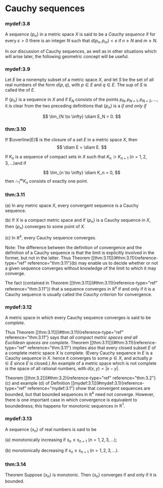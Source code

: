 # Cauchy sequences


### mydef:3.8 
 A sequence $\{p_n\}$ in a metric space
$X$ is said to be a *Cauchy sequence* if for every $\varepsilon > 0$
there is an integer $N$ such that $d(p_n, p_m) <e$ if $n \geq N$ and
$m \geq N$.


In our discussion of Cauchy sequences, as well as in other situations
which will arise later, the following geometric concept will be useful.


### mydef:3.9 
 Let $E$ be a nonempty subset of a
metric space $X$, and let $S$ be the set of all real numbers of the form
$d(p, q)$, with $p \in E$ and $q \in E$. The sup of $S$ is called the of
$E$.


If $\{p_n\}$ is a sequence in $X$ and if $E_N$ consists of the
points $p_N, p_{N+1}, p_{N+2},\dots$, it is clear from the two preceding
definitions that $\{p_n\}$ is a *if and only if*


$$
\lim_{N \to \infty} \diam E_N = 0.
$$



### thm:3.10 



If $\overline{E}$ is the closure of a set $E$ in a metric space $X$,
then 
$$
\diam E = \diam E.
$$


If $K_n$ is a sequence of compact sets in $X$ such that
$K_n \supset K_{n+1}$ $(n=1,2,3,...)$and if

$$
\lim_{n \to \infty} \diam K_n = 0,
$$
 then $\cap_1^\infty K_n$ consists
of exactly one point.




### thm:3.11 


(a) In any metric space $X$, every convergent sequence is a Cauchy
    sequence.

(b) If $X$ is a compact metric space and if $\{p_n\}$ is a Cauchy
    sequence in $X$, then $\{p_n\}$ converges to some point of
    $X$.

(c) In $\mathbb{R}^{k}$, every Cauchy sequence converges.


Note: The difference between the definition of convergence and the
definition of a Cauchy sequence is that the limit is explicitly involved
in the former, but not in the latter. Thus Theorem
\[\[thm:3.11\]](#thm:3.11){reference-type="ref" reference="thm:3.11"}(b)
may enable us to decide whether or not a given sequence converges
without knowledge of the limit to which it may converge.

The fact (contained in Theorem
\[\[thm:3.11\]](#thm:3.11){reference-type="ref" reference="thm:3.11"})
that a sequence converges in $\mathbb{R}^{k}$ if and only if it is a Cauchy
sequence is usually called the *Cauchy criterion* for convergence.


### mydef:3.12 
 A metric space in which every Cauchy
sequence converges is said to be *complete*.


Thus Theorem \[\[thm:3.11\]](#thm:3.11){reference-type="ref"
reference="thm:3.11"} says that *all compact metric spaces and all
Euclidean spaces are complete*. Theorem
\[\[thm:3.11\]](#thm:3.11){reference-type="ref" reference="thm:3.11"}
implies also that every closed subset $E$ of a complete metric space $X$
is complete. (Every Cauchy sequence in $E$ is a Cauchy sequence in $X$.
hence it converges to some $p \in X$, and actually $p \in E$ since $E$
is closed.) An example of a metric space which is not complete is the
space of all rational numbers, with $d(x, y) = |x - y|$.

Theorem \[\[thm:3.2\]](#thm:3.2){reference-type="ref"
reference="thm:3.2"}(c) and example (d) of Definition
\[\[mydef:3.1\]](#mydef:3.1){reference-type="ref" reference="mydef:3.1"}
show that convergent sequences are bounded, but that bounded sequences
in $\mathbb{R}^{k}$ need not converge. However, there is one important case in
which convergence is equivalent to boundedness; this happens for
monotonic sequences in $\mathbb{R}^{1}$.


### mydef:3.13 
 A sequence $\{s_n\}$ of real
numbers is said to be

(a) monotonically increasing if $s_n \leq s_{n+1}$ $(n=1,2,3,...)$;

(b) monotonically decreasing if $s_n \geq s_{n+1}$ $(n=1,2,3,...)$.



### thm:3.14 
 Theorem Suppose $\{s_n\}$ is
monotonic. Then $\{s_n\}$ converges if and only if it is bounded.

